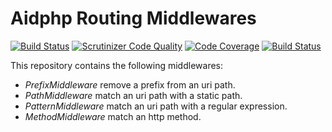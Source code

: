 # Aidphp Routing Middlewares

[![Build Status](https://scrutinizer-ci.com/g/aidphp/routing-middleware/badges/build.png?b=master)](https://scrutinizer-ci.com/g/aidphp/routing-middleware/build-status/master)
[![Scrutinizer Code Quality](https://scrutinizer-ci.com/g/aidphp/routing-middleware/badges/quality-score.png?b=master)](https://scrutinizer-ci.com/g/aidphp/routing-middleware/?branch=master)
[![Code Coverage](https://scrutinizer-ci.com/g/aidphp/routing-middleware/badges/coverage.png?b=master)](https://scrutinizer-ci.com/g/aidphp/routing-middleware/?branch=master)
[![Build Status](https://travis-ci.org/aidphp/routing-middleware.svg?branch=master)](https://travis-ci.org/aidphp/routing-middleware)

This repository contains the following middlewares:

- _PrefixMiddleware_ remove a prefix from an uri path.
- _PathMiddleware_ match an uri path with a static path.
- _PatternMiddleware_ match an uri path with a regular expression.
- _MethodMiddleware_ match an http method.